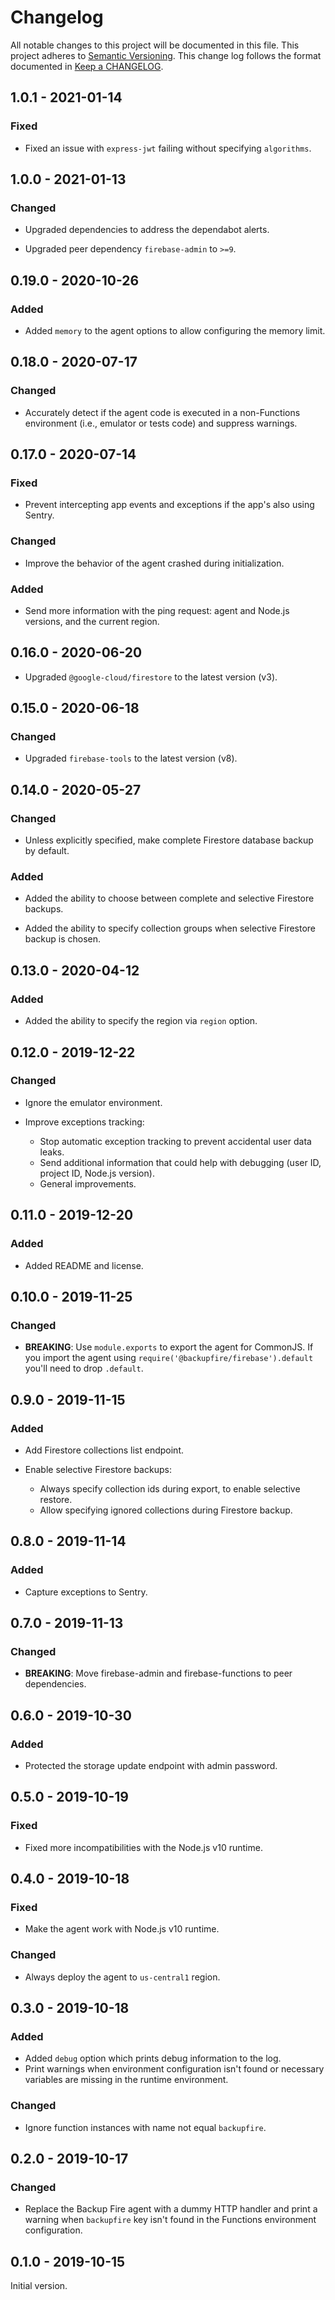 # Changelog

All notable changes to this project will be documented in this file.
This project adheres to [Semantic Versioning].
This change log follows the format documented in [Keep a CHANGELOG].

[semantic versioning]: https://semver.org
[keep a changelog]: https://keepachangelog.com

## 1.0.1 - 2021-01-14

### Fixed

- Fixed an issue with `express-jwt` failing without specifying `algorithms`.

## 1.0.0 - 2021-01-13

### Changed

- Upgraded dependencies to address the dependabot alerts.

- Upgraded peer dependency `firebase-admin` to `>=9`.

## 0.19.0 - 2020-10-26

### Added

- Added `memory` to the agent options to allow configuring the memory limit.

## 0.18.0 - 2020-07-17

### Changed

- Accurately detect if the agent code is executed in a non-Functions environment (i.e., emulator or tests code) and suppress warnings.

## 0.17.0 - 2020-07-14

### Fixed

- Prevent intercepting app events and exceptions if the app's also using Sentry.

### Changed

- Improve the behavior of the agent crashed during initialization.

### Added

- Send more information with the ping request: agent and Node.js versions, and the current region.

## 0.16.0 - 2020-06-20

- Upgraded `@google-cloud/firestore` to the latest version (v3).

## 0.15.0 - 2020-06-18

### Changed

- Upgraded `firebase-tools` to the latest version (v8).

## 0.14.0 - 2020-05-27

### Changed

- Unless explicitly specified, make complete Firestore database backup by default.

### Added

- Added the ability to choose between complete and selective Firestore backups.

- Added the ability to specify collection groups when selective Firestore backup is chosen.

## 0.13.0 - 2020-04-12

### Added

- Added the ability to specify the region via `region` option.

## 0.12.0 - 2019-12-22

### Changed

- Ignore the emulator environment.

- Improve exceptions tracking:
  - Stop automatic exception tracking to prevent accidental user data leaks.
  - Send additional information that could help with debugging (user ID, project ID, Node.js version).
  - General improvements.

## 0.11.0 - 2019-12-20

### Added

- Added README and license.

## 0.10.0 - 2019-11-25

### Changed

- **BREAKING**: Use `module.exports` to export the agent for CommonJS. If you import the agent using `require('@backupfire/firebase').default` you'll need to drop `.default`.

## 0.9.0 - 2019-11-15

### Added

- Add Firestore collections list endpoint.

- Enable selective Firestore backups:
  - Always specify collection ids during export, to enable selective restore.
  - Allow specifying ignored collections during Firestore backup.

## 0.8.0 - 2019-11-14

### Added

- Capture exceptions to Sentry.

## 0.7.0 - 2019-11-13

### Changed

- **BREAKING**: Move firebase-admin and firebase-functions to peer dependencies.

## 0.6.0 - 2019-10-30

### Added

- Protected the storage update endpoint with admin password.

## 0.5.0 - 2019-10-19

### Fixed

- Fixed more incompatibilities with the Node.js v10 runtime.

## 0.4.0 - 2019-10-18

### Fixed

- Make the agent work with Node.js v10 runtime.

### Changed

- Always deploy the agent to `us-central1` region.

## 0.3.0 - 2019-10-18

### Added

- Added `debug` option which prints debug information to the log.
- Print warnings when environment configuration isn't found or necessary variables are missing in the runtime environment.

### Changed

- Ignore function instances with name not equal `backupfire`.

## 0.2.0 - 2019-10-17

### Changed

- Replace the Backup Fire agent with a dummy HTTP handler and print a warning when `backupfire` key isn't found in the Functions environment configuration.

## 0.1.0 - 2019-10-15

Initial version.

